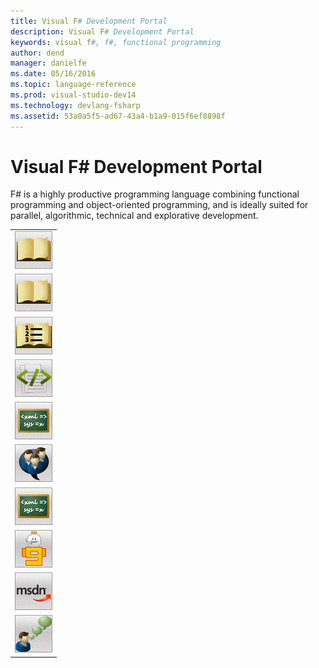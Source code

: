 ```yaml
---
title: Visual F# Development Portal
description: Visual F# Development Portal
keywords: visual f#, f#, functional programming
author: dend
manager: danielfe
ms.date: 05/16/2016
ms.topic: language-reference
ms.prod: visual-studio-dev14
ms.technology: devlang-fsharp
ms.assetid: 53a0a5f5-ad67-43a4-b1a9-015f6ef8898f 
---
```


# Visual F# Development Portal

F# is a highly productive programming language combining functional programming and object-oriented programming, and is ideally suited for parallel, algorithmic, technical and explorative development.



||
|-|
|![](images/VS_Icon_Documentation.gif)|**Documentation**<ul><li>[Using Visual Studio to Write F&#35; Programs](Using-Visual-Studio-to-Write-FSharp-Programs.md)<br /></li><li>[F&#35; Language Reference](FSharp-Language-Reference.md)<br /></li><li>[F&#35; Core Library Reference](FSharp-Core-Library-Reference.md)<br /></li><li>[F&#35; Compiler &#40;fsc.exe&#41; Reference](FSharp-Compiler-%5Bfsc.exe%5D-Reference.md)<br /></li><li>[F&#35; Interactive &#40;fsi.exe&#41; Reference](FSharp-Interactive-%5Bfsi.exe%5D-Reference.md)<br /></li><ul/>|
|![](images/VS_Icon_Documentation.gif)|**Featured Tasks**<ul><li>[Functions &#40;F&#35;&#41;](Functions-%5BFSharp%5D.md)<br /></li><li>[Lists &#40;F&#35;&#41;](Lists-%5BFSharp%5D.md)<br /></li><li>[Keyword Reference &#40;F&#35;&#41;](Keyword-Reference-%5BFSharp%5D.md)<br /></li><li>[Sequences &#40;F&#35;&#41;](Sequences-%5BFSharp%5D.md)<br /></li><li>[Discriminated Unions &#40;F&#35;&#41;](Discriminated-Unions-%5BFSharp%5D.md)<br /></li><li>[Walkthrough: Your First F&#35; Program](Walkthrough-Your-First-FSharp-Program.md)<br /></li><li>[Type Providers](Type-Providers.md)<br /></li><li>[Query Expressions &#40;F&#35;&#41;](Query-Expressions-%5BFSharp%5D.md)<br /></li><ul/>|
|![](images/VS_Icon_Walkthroughs.gif)|**Walkthroughs**<ul><li>[Visual F&#35; Samples and Walkthroughs](Visual-FSharp-Samples-and-Walkthroughs.md)<br /></li><li>[Walkthrough: Accessing a SQL Database by Using Type Providers &#40;F&#35;&#41;](Walkthrough-Accessing-a-SQL-Database-by-Using-Type-Providers-%5BFSharp%5D.md)<br /></li><li>[Walkthrough: Accessing a SQL Database by Using Type Providers and Entities &#40;F&#35;&#41;](Walkthrough-Accessing-a-SQL-Database-by-Using-Type-Providers-and-Entities-%5BFSharp%5D.md)<br /></li><ul/>|
|![](images/VS_icon_CodeSamples.gif)|**Code Samples**<ul><li>[F# Sample Pack](http://go.microsoft.com/fwlink/?LinkId=254878)<br /></li><ul/>|
|![](images/VS_Icon_Training.gif)|**Training**<ul><li>[Learn F#](http://go.microsoft.com/fwlink/?LinkId=254879)<br /></li><li>[Try F#](http://www.tryfsharp.org)<br /></li><ul/>|
|![](images/VS_Icon_Forums.gif)|**Forums**<ul><li>[F# General Forum](http://go.microsoft.com/fwlink/?LinkId=248225)<br /></li><ul/>|
|![](images/VS_Icon_Training.gif)|**Articles and Blogs**<ul><li>[Don Syme's WebLog on F# and Related Topics](http://go.microsoft.com/fwlink/?LinkId=254882)<br /></li><li>[F# Team Blog](http://go.microsoft.com/fwlink/?LinkId=254880)<br /></li><li>[Inside F#’s Blog](http://go.microsoft.com/fwlink/?LinkId=254883)<br /></li><ul/>|
|![](images/VS_icon_Channel9Videos.gif)|**Channel 9 Videos**<ul><li>[An Introduction to Microsoft F#](http://go.microsoft.com/fwlink/?LinkId=254884)<br /></li><li>[Design Patterns in F#](http://go.microsoft.com/fwlink/?LinkId=254885)<br /></li><li>[Information-Rich Programming in F#](http://go.microsoft.com/fwlink/?LinkId=254886)<br /></li><li>[Web Programming and More](http://go.microsoft.com/fwlink/?LinkId=254887)<br /></li><li>[Patterns and Match Expressions in F#](http://go.microsoft.com/fwlink/?LinkId=254889)<br /></li><li>[Discriminated Unions in F#](http://go.microsoft.com/fwlink/?LinkId=254890)<br /></li><ul/>|
|![](images/VS_Icon_MSDNDevCenter.gif)|**MSDN Developer Centers**<ul><li>[Microsoft F# Development Center](http://go.microsoft.com/fwlink/?LinkId=254891)<br /></li><ul/>|
|![](images/VS_Icon_Feedback.gif)|**Providing Feedback**<br /><br />To provide feedback about Visual Studio 2013, use [Microsoft Connect](http://go.microsoft.com/fwlink/?LinkID=150463).<br /><br />To provide feedback about the documentation for Visual Studio 2013, use the feedback controls on each page about which you want to give feedback.|
